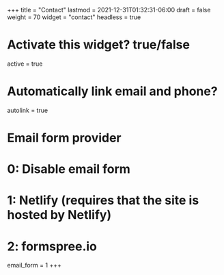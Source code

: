 +++
title = "Contact"
lastmod = 2021-12-31T01:32:31-06:00
draft = false
weight = 70
widget = "contact"
headless = true
# Activate this widget? true/false
active = true

# Automatically link email and phone?
autolink = true

# Email form provider
#   0: Disable email form
#   1: Netlify (requires that the site is hosted by Netlify)
#   2: formspree.io
email_form = 1
+++
